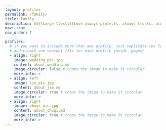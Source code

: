 ```yaml
---
layout: profiles
permalink: /family/
title: Family
description: $${\Large \textit{Love always protects, always trusts, always hopes, always perseveres.}}$$
nav: true
nav_order: 7

profiles:
  # if you want to include more than one profile, just replicate the following block
  # and create one content file for each profile inside _pages/
  - align: right
    image: wedding_pic.jpg
    content: about_wedding.md
    image_circular: false # crops the image to make it circular
    more_info: >
  - align: left
    image: jie_pic.jpg
    content: about_jie.md
    image_circular: true # crops the image to make it circular
    more_info: >
  - align: right
    image: chuqi_pic.jpg
    content: about_chuqi.md
    image_circular: true # crops the image to make it circular
    more_info: >
---
```

